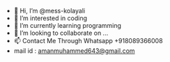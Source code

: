 - 👋 Hi, I’m @mess-kolayali
- 👀 I’m interested in coding
- 🌱 I’m currently learning programming
- 💞️ I’m looking to collaborate on ...
- 📫 Contact Me Through Whatsapp +918089366008
- mail id : amanmuhammed643@gmail.com

<!---
mess-kolayali/mess-kolayali is a ✨ special ✨ repository because its `README.md` (this file) appears on your GitHub profile.
You can click the Preview link to take a look at your changes.
--->
